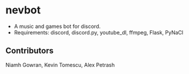 # nevbot
* A music and games bot for discord.
* Requirements: discord, discord.py, youtube_dl, ffmpeg, Flask, PyNaCl 


## Contributors
Niamh Gowran, Kevin Tomescu, Alex Petrash
